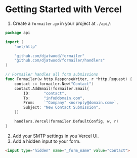 
# Getting Started with Vercel

1. Create a `formailer.go` in your project at `./api/`:
```go
package api

import (
	"net/http"

	"github.com/djatwood/formailer"
	"github.com/djatwood/formailer/handlers"
)

// Formailer handles all form submissions
func Formailer(w http.ResponseWriter, r *http.Request) {
	contact := formailer.New("Contact")
	contact.AddEmail(formailer.Email{
		ID:      "contact",
		To:      "info@domain.com",
		From:    `"Company" <noreply@domain.com>`,
		Subject: "New Contact Submission",
	})

	handlers.Vercel(formailer.DefaultConfig, w, r)
}
```

2. Add your SMTP settings in you Vercel UI.
3. Add a hidden input to your form.
```html
<input type="hidden" name="_form_name" value="Contact">
```